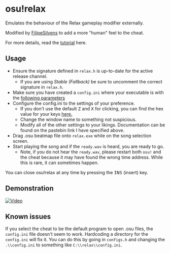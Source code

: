 # osu!relax

Emulates the behaviour of the Relax gameplay modifier externally.

Modified by [FilipeSilvens](https://steamcommunity.com/id/FilipeSilvens) to add a more "human" feel to the cheat.

For more details, read the [tutorial](https://aixxe.net/2016/10/osu-game-hacking) here.

## Usage
* Ensure the signature defined in `relax.h` is up-to-date for the active release channel.
    * If you are using _Stable (Fallback)_ be sure to uncomment the correct signature in `relax.h`.
* Make sure you have created a `config.ini` where your executable is with the [following parameters](https://pastebin.com/raw/sFyeeST9)
* Configure the config.ini to the settings of your preference.
    * If you don't use the default <kbd>Z</kbd> and <kbd>X</kbd> for clicking, you can find the hex value for your keys [here.](https://msdn.microsoft.com/en-us/library/windows/desktop/dd375731(v=vs.85).aspx)
	* Change the window name to something not suspicious.
	* Modify all of the other settings to your likings. Documentation can be found on the pastebin link I have specified above.
* Drag .osu beatmap file onto `relax.exe` while on the song selection screen.
* Start playing the song and if the `ready.wav` is heard, you are ready to go.
    * Note, if you do not hear the `ready.wav`, please restart both `osu!` and the cheat because it may have found the wrong time address. While this is rare, it can sometimes happen.
	
You can close osu!relax at any time by pressing the <kbd>INS</kbd> (insert) key.

## Demonstration

[![Video](http://img.youtube.com/vi/EaeepI1-qGU/0.jpg)](https://www.youtube.com/watch?v=EaeepI1-qGU)

## Known issues

If you select the cheat to be the default program to open .osu files, the `config.ini` file doesn't seem to work. Hardcoding a directory for the `config.ini` will fix it. You can do this by going in `configs.h` and changing the `.\\config.ini` to something like `C:\\relax\\config.ini`.